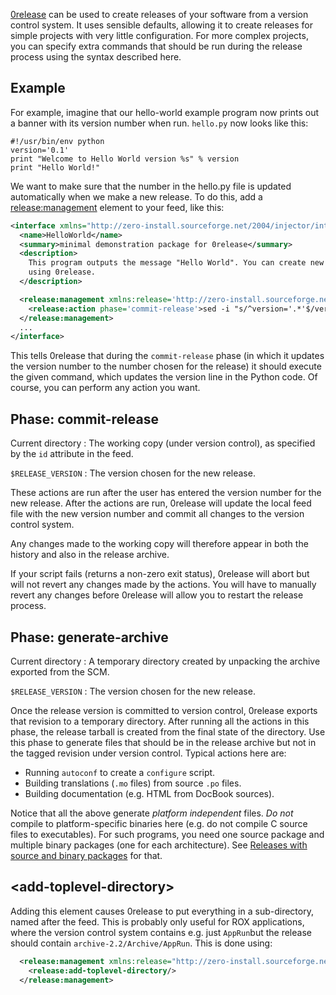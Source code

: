 [0release](../0release/index.md) can be used to create releases of your software from a version control system. It uses sensible defaults, allowing it to create releases for simple projects with very little configuration. For more complex projects, you can specify extra commands that should be run during the release process using the syntax described here.

## Example

For example, imagine that our hello-world example program now prints out a banner with its version number when run. `hello.py` now looks like this:

```shell
#!/usr/bin/env python
version='0.1'
print "Welcome to Hello World version %s" % version
print "Hello World!"
```

We want to make sure that the number in the hello.py file is updated automatically when we make a new release. To do this, add a <release:management> element to your feed, like this:

```xml
<interface xmlns="http://zero-install.sourceforge.net/2004/injector/interface">
  <name>HelloWorld</name>
  <summary>minimal demonstration package for 0release</summary>
  <description>
    This program outputs the message "Hello World". You can create new releases of it
    using 0release.
  </description>

  <release:management xmlns:release='http://zero-install.sourceforge.net/2007/namespaces/0release'>
    <release:action phase='commit-release'>sed -i "s/^version='.*'$/version='$RELEASE_VERSION'/" hello.py</release:action>
  </release:management>
  ...
</interface>
```

This tells 0release that during the `commit-release` phase (in which it updates the version number to the number chosen for the release) it should execute the given command, which updates the version line in the Python code. Of course, you can perform any action you want.

## Phase: commit-release

Current directory
: The working copy (under version control), as specified by the `id` attribute in the feed.

`$RELEASE_VERSION`
: The version chosen for the new release.

These actions are run after the user has entered the version number for the new release. After the actions are run, 0release will update the local feed file with the new version number and commit all changes to the version control system.

Any changes made to the working copy will therefore appear in both the history and also in the release archive.

If your script fails (returns a non-zero exit status), 0release will abort but will not revert any changes made by the actions. You will have to manually revert any changes before 0release will allow you to restart the release process.

## Phase: generate-archive

Current directory
: A temporary directory created by unpacking the archive exported from the SCM.

`$RELEASE_VERSION`
: The version chosen for the new release.

Once the release version is committed to version control, 0release exports that revision to a temporary directory. After running all the actions in this phase, the release tarball is created from the final state of the directory. Use this phase to generate files that should be in the release archive but not in the tagged revision under version control. Typical actions here are:

- Running `autoconf` to create a `configure` script.
- Building translations (`.mo` files) from source `.po` files.
- Building documentation (e.g. HTML from DocBook sources).

Notice that all the above generate _platform independent_ files. _Do not_ compile to platform-specific binaries here (e.g. do not compile C source files to executables). For such programs, you need one source package and multiple binary packages (one for each architecture). See [Releases with source and binary packages](compiled-binaries.md) for that.

## <add-toplevel-directory\>

Adding this element causes 0release to put everything in a sub-directory, named after the feed. This is probably only useful for ROX applications, where the version control system contains e.g. just `AppRun`but the release should contain `archive-2.2/Archive/AppRun`. This is done using:

```xml
  <release:management xmlns:release="http://zero-install.sourceforge.net/2007/namespaces/0release">
    <release:add-toplevel-directory/>
  </release:management>
```

